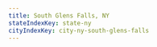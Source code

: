 ```yaml
---
title: South Glens Falls, NY
stateIndexKey: state-ny
cityIndexKey: city-ny-south-glens-falls
---
```

